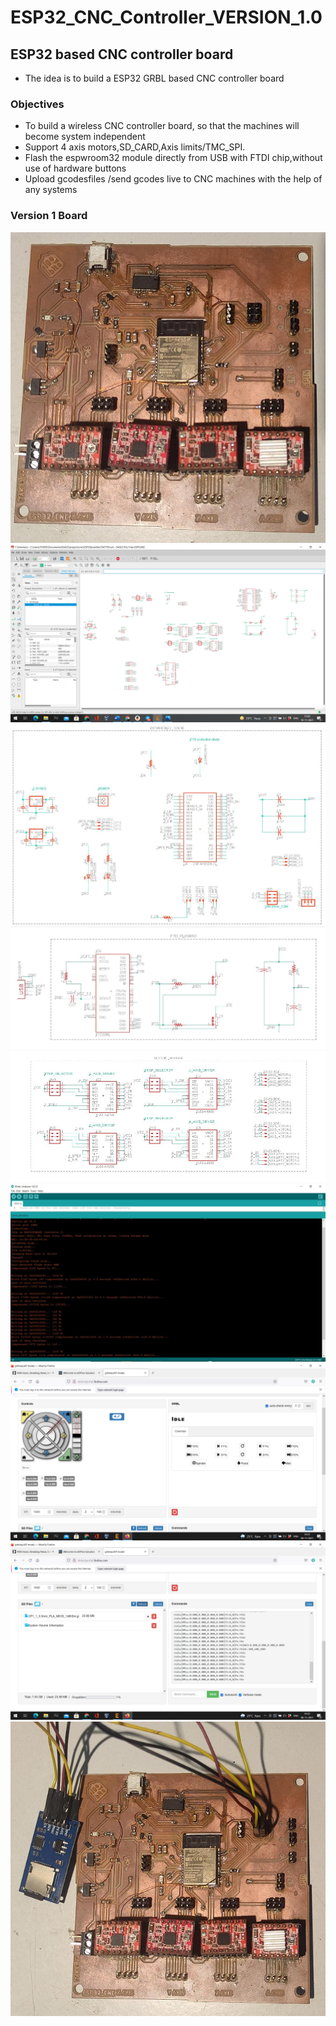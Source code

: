 # ESP32_CNC_Controller_VERSION_1.0
## ESP32 based CNC controller board
* The idea is to build a ESP32 GRBL based CNC controller board
### Objectives
* To build a wireless CNC controller board, so that the machines will become system independent
* Support 4 axis motors,SD_CARD,Axis limits/TMC_SPI.
* Flash the espwroom32 module directly from USB with FTDI chip,without use of hardware buttons
* Upload gcodesfiles /send gcodes live to CNC machines with the help of any systems
### Version 1 Board
![alt text for screen readers](https://github.com/JOELGEORGEALEX/ESP32_CNC_Controller/blob/main/esp1.jpeg "ESP32__CNC_BOARD")
![alt text for screen readers](https://github.com/JOELGEORGEALEX/ESP32_CNC_Controller/blob/main/EAGLE.png "ESP32__CNC_BOARD")
![alt text for screen readers](https://github.com/JOELGEORGEALEX/ESP32_CNC_Controller/blob/main/ESP32.JPG "ESP32__CNC_BOARD")
![alt text for screen readers](https://github.com/JOELGEORGEALEX/ESP32_CNC_Controller/blob/main/ftdiflash.JPG "ESP32__CNC_BOARD")
![alt text for screen readers](https://github.com/JOELGEORGEALEX/ESP32_CNC_Controller/blob/main/motordriv.JPG "ESP32__CNC_BOARD")
![alt text for screen readers](https://github.com/JOELGEORGEALEX/ESP32_CNC_Controller/blob/main/arduinoesp.jpg "ESP32__CNC_BOARD")
![alt text for screen readers](https://github.com/JOELGEORGEALEX/ESP32_CNC_Controller/blob/main/grblweb.png "ESP32__CNC_BOARD")
![alt text for screen readers](https://github.com/JOELGEORGEALEX/ESP32_CNC_Controller/blob/main/grblweb2.png "ESP32__CNC_BOARD")
![alt text for screen readers](https://github.com/JOELGEORGEALEX/ESP32_CNC_Controller/blob/main/esp2.jpeg "ESP32__CNC_BOARD")
